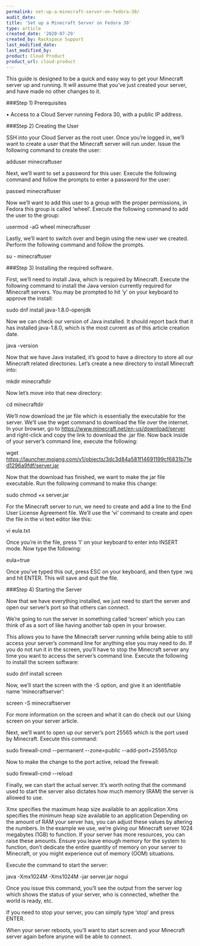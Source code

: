 ```yaml
---
permalink: set-up-a-minecraft-server-on-fedora-30/
audit_date:
title: 'Set up a Minecraft Server on Fedora 30'
type: article
created_date: '2020-07-29'
created_by: Rackspace Support
last_modified_date:
last_modified_by:
product: Cloud Product
product_url: cloud-product
---
```


This guide is designed to be a quick and easy way to get your Minecraft server up and running. It will assume that you’ve just created your server, and have made no other changes to it.

###Step 1) Prerequisites

• Access to a Cloud Server running Fedora 30, with a public IP address.

###Step 2) Creating the User

SSH into your Cloud Server as the root user. Once you’re logged in, we’ll want to create a user that the Minecraft server will run under. Issue the following command to create the user:

adduser minecraftuser

Next, we’ll want to set a password for this user. Execute the following command and follow the prompts to enter a password for the user:

passwd minecraftuser

Now we’ll want to add this user to a group with the proper permissions, in Fedora this group is called ‘wheel’. Execute the following command to add the user to the group:

usermod -aG wheel minecraftuser

Lastly, we’ll want to switch over and begin using the new user we created. Perform the following command and follow the prompts.

su - minecraftuser

###Step 3) Installing the required software.

First, we’ll need to install Java, which is required by Minecraft. Execute the following command to install the Java version currently required for Minecraft servers. You may be prompted to hit ‘y’ on your keyboard to approve the install:

sudo dnf install java-1.8.0-openjdk

Now we can check our version of Java installed. It should report back that it has installed java-1.8.0, which is the most current as of this article creation date.

java -version

Now that we have Java installed, it’s good to have a directory to store all our Minecraft related directories. Let’s create a new directory to install Minecraft into:

mkdir minecraftdir

Now let’s move into that new directory:

cd minecraftdir

We’ll now download the jar file which is essentially the executable for the server. We’ll use the wget command to download the file over the internet. In your browser, go to https://www.minecraft.net/en-us/download/server and right-click and copy the link to download the .jar file. Now back inside of your server’s command line, execute the following:

wget https://launcher.mojang.com/v1/objects/3dc3d84a581f14691199cf6831b71ed1296a9fdf/server.jar

Now that the download has finished, we want to make the jar file executable. Run the following command to make this change:

sudo chmod +x server.jar

For the Minecraft server to run, we need to create and add a line to the End User License Agreement file. We’ll use the ‘vi’ command to create and open the file in the vi text editor like this:

vi eula.txt

Once you’re in the file, press ‘I’ on your keyboard to enter into INSERT mode. Now type the following:

eula=true

Once you’ve typed this out, press ESC on your keyboard, and then type :wq and hit ENTER. This will save and quit the file.

###Step 4) Starting the Server

Now that we have everything installed, we just need to start the server and open our server’s port so that others can connect.

We’re going to run the server in something called ‘screen’ which you can think of as a sort of like having another tab open in your browser. 

This allows you to have the Minecraft server running while being able to still access your server’s command line for anything else you may need to do. If you do not run it in the screen, you’ll have to stop the Minecraft server any time you want to access the server’s command line. Execute the following to install the screen software:

sudo dnf install screen

Now, we’ll start the screen with the -S option, and give it an identifiable name ‘minecraftserver’:

screen -S minecraftserver

For more information on the screen and what it can do check out our Using screen on your server article.

Next, we’ll want to open up our server’s port 25565 which is the port used by Minecraft. Execute this command:

sudo firewall-cmd --permanent --zone=public --add-port=25565/tcp

Now to make the change to the port active, reload the firewall:

sudo firewall-cmd --reload

Finally, we can start the actual server. It’s worth noting that the command used to start the server also dictates how much memory (RAM) the server is allowed to use.

Xmx specifies the maximum heap size available to an application
Xms specifies the minimum heap size available to an application
Depending on the amount of RAM your server has, you can adjust these values by altering the numbers. In the example we use, we’re giving our Minecraft server 1024 megabytes (1GB) to function. If your server has more resources, you can raise these amounts. Ensure you leave enough memory for the system to function, don’t dedicate the entire quantity of memory on your server to Minecraft, or you might experience out of memory (OOM) situations.

Execute the command to start the server:

java -Xmx1024M -Xms1024M -jar server.jar nogui

Once you issue this command, you’ll see the output from the server log which shows the status of your server, who is connected, whether the world is ready, etc.

If you need to stop your server, you can simply type ‘stop’ and press ENTER.

When your server reboots, you’ll want to start screen and your Minecraft server again before anyone will be able to connect.
